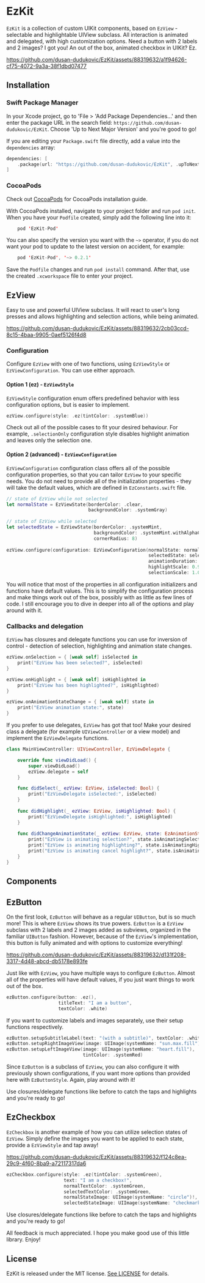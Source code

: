 # EzKit

`EzKit` is a collection of custom UIKit components, based on `EzView` - selectable and highlightable UIView subclass. All interaction is animated and delegated, with high customization options. Need a button with 2 labels and 2 images? I got you! An out of the box, animated checkbox in UIKit? Ez.

https://github.com/dusan-dudukovic/EzKit/assets/88319632/a1f94626-cf75-4072-9a3a-38f1dbd07477

## Installation

### Swift Package Manager

In your Xcode project, go to 'File > 'Add Package Dependencies...' and then enter the package URL in the search field: `https://github.com/dusan-dudukovic/EzKit`. Choose 'Up to Next Major Version' and you're good to go!

If you are editing your `Package.swift` file directly, add a value into the `dependencies` array:

```swift
dependencies: [
    .package(url: "https://github.com/dusan-dudukovic/EzKit", .upToNextMajor(from: "0.2.1"))
]
```

### CocoaPods

Check out [CocoaPods](https://cocoapods.org/) for CocoaPods installation guide.

With CocoaPods installed, navigate to your project folder and run `pod init`. When you have your `Podfile` created, simply add the following line into it:

```swift
    pod 'EzKit-Pod'
```

You can also specify the version you want with the `~>` operator, if you do not want your pod to update to the latest version on accident, for example:


```swift
    pod 'EzKit-Pod', '~> 0.2.1'
```

Save the `Podfile` changes and run `pod install` command. After that, use the created `.xcworkspace` file to enter your project.

## EzView

Easy to use and powerful UIView subclass. It will react to user's long presses and allows highlighting and selection actions, while being animated.

https://github.com/dusan-dudukovic/EzKit/assets/88319632/2cb03ccd-8c15-4baa-9905-0aef5126f4d8

### Configuration

Configure `EzView` with one of two functions, using `EzViewStyle` or `EzViewConfiguration`. You can use either approach.

#### Option 1 (ez) - `EzViewStyle`

`EzViewStyle` configuration enum offers predefined behavior with less configuration options, but is easier to implement. 

```swift
ezView.configure(style: .ez(tintColor: .systemBlue))
```
Check out all of the possible cases to fit your desired behaviour. For example, `.selectionOnly` configuration style disables highlight animation and leaves only the selection one.

#### Option 2 (advanced) - `EzViewConfiguration`

`EzViewConfiguration` configuration class offers all of the possible configuration properties, so that you can tailor `EzView` to your specific needs. You do not need to provide all of the initialization properties - they will take the default values, which are defined in `EzConstants.swift` file.

```swift
// state of EzView while not selected
let normalState = EzViewState(borderColor: .clear,
                              backgroundColor: .systemGray)
                                      
// state of EzView while selected
let selectedState = EzViewState(borderColor: .systemMint,
                                backgroundColor: .systemMint.withAlphaComponent(0.3),
                                cornerRadius: 8)
        
ezView.configure(configuration: EzViewConfiguration(normalState: normalState,
                                                    selectedState: selectedState,
                                                    animationDuration: 0.3,
                                                    highlightScale: 0.95,
                                                    selectionScale: 1.05))
```
You will notice that most of the properties in all configuration initializers and functions have default values. This is to simplify the configuration process and make things work out of the box, possibly with as little as few lines of code. I still encourage you to dive in deeper into all of the options and play around with it.

### Callbacks and delegation

`EzView` has closures and delegate functions you can use for inversion of control - detection of selection, highlighting and animation state changes.

```swift
ezView.onSelection = { [weak self] isSelected in
    print("EzView has been selected?", isSelected)
}

ezView.onHighlight = { [weak self] isHighlighted in
    print("EzView has been highlighted?", isHighlighted)
}

ezView.onAnimationStateChange = { [weak self] state in
    print("EzView animation state:", state)
}
```

If you prefer to use delegates, `EzView` has got that too! Make your desired class a delegate (for example `UIViewController` or a view model) and implement the `EzViewDelegate` functions.

```swift
class MainViewController: UIViewController, EzViewDelegate {

    override func viewDidLoad() {
        super.viewDidLoad()
        ezView.delegate = self
    }

    func didSelect(_ ezView: EzView, isSelected: Bool) {
        print("EzViewDelegate isSelected:", isSelected)
    }
    
    func didHighlight(_ ezView: EzView, isHighlighted: Bool) {
        print("EzViewDelegate isHighlighted:", isHighlighted)
    }
    
    func didChangeAnimationState(_ ezView: EzView, state: EzAnimationState) {
        print("EzView is animating selection?", state.isAnimatingSelection)
        print("EzView is animating highlighting?", state.isAnimatingHighlight)
        print("EzView is animating cancel highlight?", state.isAnimatingCancelHighlight)
    }
}
```

## Components

## EzButton

On the first look, `EzButton` will behave as a regular `UIButton`, but is so much more! This is where `EzView` shows its true powers. `EzButton` is a `EzView` subclass with 2 labels and 2 images added as subviews, organized in the familiar `UIButton` fashion. However, because of the `EzView`'s implementation, this button is fully animated and with options to customize everything!


https://github.com/dusan-dudukovic/EzKit/assets/88319632/d131f208-3317-4d48-abcd-db5178e893fe


Just like with `EzView`, you have multiple ways to configure `EzButton`. Almost all of the properties will have default values, if you just want things to work out of the box.
```swift
ezButton.configure(button: .ez(),
                   titleText: "I am a button",
                   textColor: .white)
```

If you want to customize labels and images separately, use their setup functions respectively.

```swift
ezButton.setupSubtitleLabel(text: "(with a subtitle)", textColor: .white)
ezButton.setupRightImageView(image: UIImage(systemName: "sun.max.fill"))
ezButton.setupLeftImageView(image: UIImage(systemName: "heart.fill"),
                            tintColor: .systemRed)
```

Since `EzButton` is a subclass of `EzView`, you can also configure it with previously shown configurations, if you want more options than provided here with `EzButtonStyle`. Again, play around with it!

Use closures/delegate functions like before to catch the taps and highlights and you're ready to go!

## EzCheckbox

`EzCheckbox` is another example of how you can utilize selection states of `EzView`. Simply define the images you want to be applied to each state, provide a `EzViewStyle` and tap away!

https://github.com/dusan-dudukovic/EzKit/assets/88319632/f124c8ea-29c9-4f60-8ba9-a72117317da6

```swift
ezCheckbox.configure(style: .ez(tintColor: .systemGreen),
                     text: "I am a checkbox!",
                     normalTextColor: .systemGreen,
                     selectedTextColor: .systemGreen,
                     normalStateImage: UIImage(systemName: "circle")!,
                     selectedStateImage: UIImage(systemName: "checkmark.circle")!)
```

Use closures/delegate functions like before to catch the taps and highlights and you're ready to go!

All feedback is much appreciated. I hope you make good use of this little library. Enjoy!

## License

EzKit is released under the MIT license. [See LICENSE](https://github.com/dusan-dudukovic/EzKit/blob/master/LICENSE) for details.
